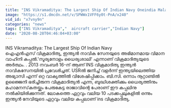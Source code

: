```yaml
---
title: "INS Vikramaditya: The Largest Ship Of Indian Navy Oneindia Malayalam"
image: "https://s1.dmcdn.net/v/SPWWx1VFF6y0t-PnA/x240"
vid_id: "x7vny9n"
categories: "news"
tags: ["INS Vikramaditya","  aircraft carrier","Indian Navy"]
date: "2020-08-28T04:46:04+03:00"
---
```

INS Vikramaditya: The Largest Ship Of Indian Navy  <br>ഐഎന്‍എസ് വിക്രമാദിത്യ, ഇന്ത്യന്‍ നാവിക സേനയുടെ അഭിമാനമായ വിമാന വാഹിനി കപ്പല്‍.'സൂര്യനോളം ധൈര്യശാലി' എന്നാണ് വിക്രമാദിത്യയുടെ അര്‍ത്ഥം. . 2013 നവംബര്‍ 16-ന് ആണ് INS വിക്രമാദിത്യ ഇന്ത്യന്‍ നാവികസേനയില്‍ പ്രവേശിച്ചത്. USRല്‍ ജനിച്ച് വളര്‍ന്ന് ഇന്ത്യയിലെത്തിയ അഭ്യാസി എന്ന് ഒറ്റ വാക്യത്തില്‍ വിശേഷിപ്പിക്കാം. ബി.സി. ഒന്നാം നൂറ്റാണ്ടില്‍ ഉജ്ജൈനി ഭരിച്ചിരുന്ന വിക്രമാദിത്യന്‍ എന്ന, ബുദ്ധിശക്തിക്കും ധൈര്യത്തിനും മഹാമനസ്‌കതയ്ക്കും പേരുകേട്ട രാജാവിന്റെ പേരാണ് ഈ കപ്പലിനു നല്‍കിയിരിക്കുന്നത്. ലോകത്തെ ഏറ്റവും വലിയ 10 പടക്കപ്പലുകളില്‍ ഒന്നും ഇന്ത്യന്‍ നേവിയുടെ ഏറ്റവും വലിയ കപ്പലാണ് ins വിക്രമാദിത്യ.

